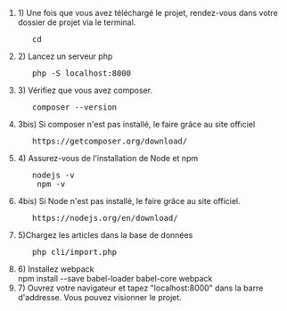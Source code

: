 <ol>
<li>1) Une fois que vous avez téléchargé le projet, rendez-vous dans votre dossier de projet via le terminal.
<div class="highlight hightlight-source-shell">	
<pre>	cd <chemin du dossier> </pre>
</div>
</li>
<li>2) Lancez un serveur php
<div class="highlight hightlight-source-shell">	
<pre>	php -S localhost:8000 </pre>
</div>
</li>
<li>3) Vérifiez que vous avez composer.
<div class="highlight hightlight-source-shell">	
<pre>	composer --version </pre>
</div>
</li>
<li>3bis) Si composer n'est pas installé, le faire grâce au site officiel
<div class="highlight hightlight-source-shell">	
<pre>	https://getcomposer.org/download/</pre>
</div>
</li>
<li>4) Assurez-vous de l'installation de Node et npm
<div class="highlight hightlight-source-shell">	
<pre>	nodejs -v
	npm -v</pre>
</div>
</li>
<li>4bis) Si Node n'est pas installé, le faire grâce au site officiel.
<div class="highlight hightlight-source-shell">	
<pre>	https://nodejs.org/en/download/</pre>
</div>
</li>
<li>5)Chargez les articles dans la base de données
<div class="highlight hightlight-source-shell">	
<pre>	php cli/import.php </pre>
</div>
</li>
<li>6) Installez webpack
<div class="highlight hightlight-source-shell">	
	npm install --save babel-loader babel-core webpack
</div>
</li>
<li>7) Ouvrez votre navigateur et tapez "localhost:8000" dans la barre d'addresse. Vous pouvez visionner le projet.
</li>
</ol>
